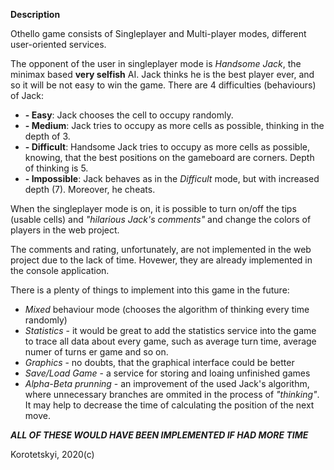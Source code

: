 **Description**

Othello game consists of Singleplayer and Multi-player modes, different user-oriented services.

The opponent of the user in singleplayer mode is *Handsome Jack*, the minimax based **very selfish** AI. Jack thinks he is the best player ever, and so it will be not easy to win the game.
There are 4 difficulties (behaviours) of Jack:
*  **- Easy**:       Jack chooses the cell to occupy randomly.
*  **- Medium**:     Jack tries to occupy as more cells as possible, thinking in the depth of 3.
*  **- Difficult**:  Handsome Jack tries to occupy as more cells as possible, knowing, that the best positions on the gameboard are corners. Depth of thinking is 5.
*  **- Impossible**: Jack behaves as in the *Difficult* mode, but with increased depth (7). Moreover, he cheats.
 

When the singleplayer mode is on, it is possible to turn on/off the tips (usable cells) and *"hilarious  Jack's comments"* and change the colors of players in the web project.

The comments and rating, unfortunately, are not implemented in the web project due to the lack of time. Hovewer, they are already implemented in the console application.

There is a plenty of things to implement into this game in the future:
*  *Mixed* behaviour mode (chooses the algorithm of thinking every time randomly)
*  *Statistics* - it would be great to add the statistics service into the game to trace all data about every game, such as average turn time, average numer of turns er game and so on.
*  *Graphics* - no doubts, that the graphical interface could be better
*  *Save/Load Game* - a service for storing and loaing unfinished games
*  *Alpha-Beta prunning* - an improvement of the used Jack's algorithm, where unnecessary branches are ommited in the process of *"thinking"*. It may help to decrease the time of calculating the position of the next move.


***ALL OF THESE WOULD HAVE BEEN IMPLEMENTED IF HAD MORE TIME***

Korotetskyi, 2020(c)